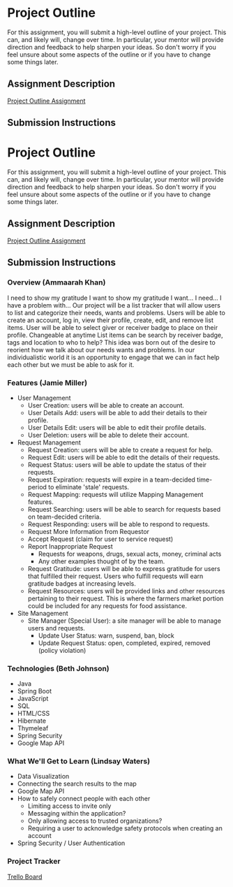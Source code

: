 # Project Outline
For this assignment, you will submit a high-level outline of your project. This can, and likely will, change over time. In particular, your mentor will provide direction and feedback to help sharpen your ideas. So don't worry if you feel unsure about some aspects of the outline or if you have to change some things later.

## Assignment Description
[Project Outline Assignment](https://education.launchcode.org/liftoff/modules/assignments/project-outline)

## Submission Instructions

# Project Outline
For this assignment, you will submit a high-level outline of your project. This can, and likely will, change over time. In particular, your mentor will provide direction and feedback to help sharpen your ideas. So don't worry if you feel unsure about some aspects of the outline or if you have to change some things later.

## Assignment Description
[Project Outline Assignment](https://education.launchcode.org/liftoff/modules/assignments/project-outline)

## Submission Instructions

### **Overview** (Ammaarah Khan)
I need to show my gratitude
I want to show my gratitude
I want…
I need…
I have a problem with…
Our project will be a list tracker that will allow users to list and categorize their needs, wants and problems.
Users will be able to create an account, log in, view their profile, create, edit, and remove list items.
User will be able to select giver or receiver badge to place on their profile. Changeable at anytime
List items can be search by receiver badge, tags and location to who to help?
This idea was born out of the desire to reorient how we talk about our needs wants and problems. In our individualistic world it is an opportunity to engage that we can in fact help each other but we must be able to ask for it.

### **Features** (Jamie Miller)
* User Management
    - User Creation: users will be able to create an account.
    - User Details Add: users will be able to add their details to their profile.
    - User Details Edit: users will be able to edit their profile details.
    - User Deletion: users will be able to delete their account.
* Request Management
    - Request Creation: users will be able to create a request for help.
    - Request Edit: users will be able to edit the details of their requests.
    - Request Status: users will be able to update the status of their requests.
    - Request Expiration: requests will expire in a team-decided time-period to eliminate 'stale' requests.
    - Request Mapping: requests will utilize Mapping Management features.
    - Request Searching: users will be able to search for requests based on team-decided criteria.
    - Request Responding: users will be able to respond to requests.
    - Request More Information from Requestor
    - Accept Request (claim for user to service request)
    - Report Inappropriate Request
		- Requests for weapons, drugs, sexual acts, money, criminal acts
		- Any other examples thought of by the team.
    - Request Gratitude: users will be able to express gratitude for users that fulfilled their request.  Users who fulfill requests will earn gratitude badges at increasing levels.
    - Request Resources: users will be provided links and other resources pertaining to their request. This is where the farmers market portion could be included for any requests for food assistance.
* Site Management
    - Site Manager (Special User): a site manager will be able to manage users and requests.
        - Update User Status: warn, suspend, ban, block
        - Update Request Status: open, completed, expired, removed (policy violation)

### **Technologies** (Beth Johnson)
* Java
* Spring Boot
* JavaScript
* SQL
* HTML/CSS
* Hibernate
* Thymeleaf
* Spring Security
* Google Map API

### **What We'll Get to Learn** (Lindsay Waters)
* Data Visualization
* Connecting the search results to the map
* Google Map API
* How to safely connect people with each other 
  - Limiting access to invite only
  - Messaging within the application?
  - Only allowing access to trusted organizations?
  - Requiring a user to acknowledge safety protocols when creating an account
* Spring Security / User Authentication

### **Project Tracker**
[Trello Board](https://trello.com/b/Kkm2FyfR/liftoff)
